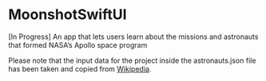 # MoonshotSwiftUI
[In Progress] An app that lets users learn about the missions and astronauts that formed NASA’s Apollo space program

Please note that the input data for the project inside the astronauts.json file has been taken and copied from [Wikipedia](https://www.wikipedia.org/).
